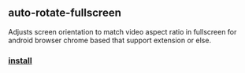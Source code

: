 ## auto-rotate-fullscreen
Adjusts screen orientation to match video aspect ratio in fullscreen for android browser chrome based that support extension or else.

### [install](https://github.com/ImPeekaboo/auto-rotate-fullscreen/raw/main/auto-rotate.user.js)

